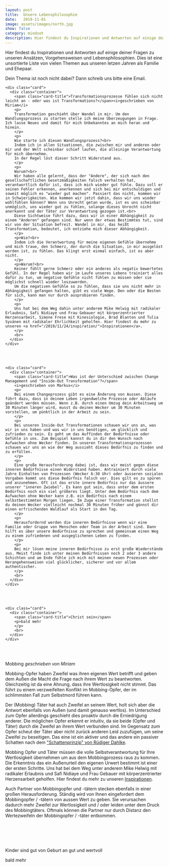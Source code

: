 ```yaml
---
layout: post
title:  Unsere Lebensphilosophie
date:   2019-11-01
image: assets/images/north.jpg
show: false
category: mindset
description: Hier findest du Inspirationen und Antworten auf einige deiner Fragen zu unseren Ansätzen, Vorgehensweisen und Lebensphilosophien. Dies ist eine unsortierte Liste von vielen Themen aus unseren letzen Jahren als Familie und Ehepaar.
---
```

Hier findest du Inspirationen und Antworten auf einige deiner Fragen zu unseren Ansätzen, Vorgehensweisen und Lebensphilosophien. Dies ist eine unsortierte Liste von vielen Themen aus unseren letzen Jahren als Familie und Ehepaar.

Dein Thema ist noch nicht dabei? Dann schreib uns bitte eine Email.

<div class="row">
  <div class="col s12 m12">

    <div class="card">
      <div class="container">
        <span class="card-title">Transformationsprozesse fühlen sich nicht leicht an - oder was ist Transformations?</span><i>geschrieben von Miriam</i>
        <p>
        Transformation geschieht über Wandel in mir. Um den Wandlungsprozess zu starten stelle ich meine Überzeugungen in Frage. Ich lasse Neues und damit für mich Unbekanntes an mich heran und hinein.
        </p>
        <p>
        Wie starte ich diesen Wandlungsprozess?<br>
        Indem ich in allen Situationen, die zwischen mir und anderen oder mir und der Welt scheinbar schief laufen, die alleinige Verantwortung für mich übernehme.
        In der Regel löst dieser Schritt Widerstand aus.
        </p>
        <p>
        Warum?<br>
        Wir haben alle gelernt, dass der "Andere", der sich nach den gesellschaftlichen Gesetzmäßigkeiten falsch verhalten hat, verantwortlich dafür ist, dass ich mich wieder gut fühle. Dazu soll er seinen Fehler erkennen, anerkennen und sich bei mir entschuldigen und soweit möglich es "wieder gut machen". Passiert das nicht, kommen wir in Schwierigkeiten. Wie kommen wir jetzt dahin, dass wir uns wieder wohlfühlen können? Wenn uns Unrecht getan wurde, ist es uns scheinbar unmöglich, uns wieder gut zu fühlen, solange dieses Unrecht nicht anerkannt und der Täter zur Verantwortung gezogen ist.<br>
        Diese Sichtweise führt dazu, dass wir in einer Abhängigkeit zu einem "Anderen" gefangen sind. Nur wenn der etwas Bestimmtes tut, sind wir von der Situation befreit. Wandel in mir, das heißt Transformation, bedeutet, ich entziehe mich dieser Abhängigkeit.
        </p>
        <p>Wie?<br>
        Indem ich die Verantwortung für meine eigenen Gefühle übernehme und mich traue, den Schmerz, der durch die Situation, in mir ausgelöst worden ist, zu fühlen. Das klingt erst einmal einfach, ist es aber nicht.
        </p>
        <p>Warum?<br>
        Keiner fühlt gerne Schmerz oder ein anderes als negativ bewertetes Gefühl. In der Regel haben wir im Laufe unseres Lebens trainiert alles dafür zu tun, um negative Gefühle nicht fühlen zu müssen oder sie möglichst schnell wieder loszuwerden.
        Um die negativen Gefühle so zu fühlen, dass sie uns nicht mehr in Abhängigkeit gefangen halten, gibt es viele Wege. Den oder die Besten für sich, kann man nur durch ausprobieren finden.
        </p>
        <p>
        Uns hat bei dem Weg dahin unter anderem Mike Helwig mit radikaler Erlaubnis, Safi Nidiaye und Frau Gebauer mit körperzentrierter Herzensarbeit, Simone Frese mit Kinesiologie, Brad Blanton und Tulia Syvänen mit radikaler Ehrlichkeit geholfen. Hier findest du mehr zu unseren <a href="/2019/11/24/inspiration/">Inspirationen</a>.
        </p>
        <br>
      </div>
    </div>

<br><br>

    <div class="card">
      <div class="container">
        <span class="card-title">Was ist der Unterschied zwischen Change Management und "Inside-Out Transformation"?</span>
        <i>geschrieben von Markus</i>
        <p>
        Bei einem Changeprozess gibt es eine Änderung von Aussen. Diese führt dazu, dass in deinem Leben irgendwelche Prozesse oder Abläufe geändert werden müssen. Wenn z.B. durch einen Umzug dein Arbeitsweg um 30 Minuten länger wird, musst du deinen Wecker um 30 Minuten vorstellen, um pünktlich in der Arbeit zu sein.
        </p>
        <p>
        Bei unseren Inside-Out Transformationen schauen wir uns an, was wir in uns haben und was wir in uns benötigen, um glücklich und zufrieden zu sein. Es geht um das Auffinden der Bedürfnisse oder Gefühle in uns. Zum Beispiel kannst du in dir den Wunsch nach Aufwachen ohne Wecker finden. In unseren Transformationsprozessen schauen wir uns an wie der Weg aussieht dieses Bedürfnis zu finden und zu erfüllen.
        </p>
        <p>
        Eine große Herausforderung dabei ist, dass wir meist gegen diese inneren Bedürfnisse einen Widerstand haben. Antrainiert durch viele Jahre Einhalten von Prozessen (Wecker 6:30 Uhr) oder äusseren sozialen Vorgaben kommt uns diese Bedürfnis falsch vor. Dies gilt es zu spüren und anzunehmen. Oft ist das erste innere Bedürfnis nur das äussere unserer "inneren Zwiebel". Es kann gut sein, dass unter dem ersten Bedürfnis noch ein viel größeres liegt. Unter dem Bedürfnis nach dem Aufwachen ohne Wecker kann z.B. ein Bedürfnis nach einem selbstbestimmten Morgen liegen. Im Zuge einer Transformation stellst du deinen Wecker vielleicht nochmal 30 Minuten früher und gönnst dir einen erfrischenden Waldlauf als Start in den Tag.
        </p>
        <p>
        Herausfordernd werden die inneren Bedürfnisse wenn wir eine Familie oder Gruppe von Menschen oder Team in der Arbeit sind. Dann hilft es über unsere Bedürfnisse zu sprechen und gemeinsam einen Weg zu einem zufriedenen und ausgeglichenen Leben zu finden.
        </p>
        <p>
        Bei mir lösen meine inneren Bedürfnisse zu erst große Wiederstände aus. Meist finde ich unter meinen Bedürfnissen noch 2 oder 3 andere Schichten und am Ende fühle ich mich mit meinen neuen Prozessen oder Herangehensweisen viel glücklicher, sicherer und vor allem authentischer.
        </p>
        <br>
      </div>
    </div>

<br><br>

    <div class="card">
      <div class="container">
        <span class="card-title">Christ sein</span>
        <p>bald mehr
        </p>
        <br>
      </div>
    </div>

<br><br>

  <div class="card">
    <div class="container">
      <span class="card-title">Mobbing</span>
      <i>geschrieben von Miriam</i>
      <p>
      Mobbing-Opfer haben Zweifel was ihren eigenen Wert betrifft und geben dem Außen die Macht die Frage nach ihrem Wert zu beantworten. Gleichzeitig ist da eine Ahnung, dass ihre Wertlosigkeit nicht stimmt. Das führt zu einem verzweifelten Konflikt im Mobbing-Opfer, der im schlimmsten Fall zum Selbstmord führen kann.
      </p>
      <p>
      Der (Mobbing) Täter hat auch Zweifel an seinem Wert, holt sich aber die Antwort ebenfalls von Außen (und damit genauso wertlos). Im Unterschied zum Opfer allerdings geschieht dies proaktiv durch die Erniedrigung anderer. Die möglichen Opfer erkennt er intuitiv, da sie beide (Opfer und Täter) durch die Zweifel an ihrem Wert verbunden sind. Im Gegensatz zum Opfer scheut der Täter aber nicht zurück anderen Leid zuzufügen, um seine Zweifel zu beseitigen. Das eine ist ein aktiver und das andere ein passiver Schatten nach dem <a href="/2019/11/24/inspiration/">"Schattenprinzip" von Rüdiger Dahlke</a>.
      </p>
      <p>
      Mobbing Opfer und Täter müssen die volle Selbstverantwortung für Ihre Wertlosigkeit übernehmen um aus dem Mobbingprozess raus zu kommen. Die Erkenntnis das ein Außenurteil den eigenen Urwert bestimmt ist einer der ersten Schritte. Uns hat bei dem Weg unter anderem Mike Helwig mit radikaler Erlaubnis und Safi Nidiaye und Frau Gebauer mit körperzentrierter Herzensarbeit geholfen. Hier findest du mehr zu unseren <a href="/2019/11/24/inspiration/">Inspirationen</a>.
      </p>
      <p>
      Auch Partner von Mobbingopfer und -tätern stecken ebenfalls in einer großen Herausforderung. Ständig wird von Ihnen eingefordert dem Mobbingopfer / -tätern von aussen Wert zu geben. Sie verursachen dadurch mehr Zweifel zur Wertlosigkeit und / oder leiden unter dem Druck des Mobbingtäters. Oftmals können die Partner nur durch Distanz den Wertezweifeln der Mobbingopfer / -täter entkommen.
      </p>
      <br>
    </div>
  </div>

<br><br>

  <div class="card">
    <div class="container">
      <span class="card-title">Kinder sind gut von Geburt an gut und wertvoll</span>
      <p>bald mehr</p>
      <br>
    </div>
  </div>

</div>
</div>
